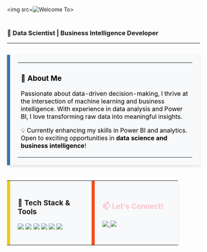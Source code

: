<img src=![Welcome To](https://github.com/user-attachments/assets/62060fd2-8ccd-4617-8715-190bdb4b2bfa)><br>
<h3 align="left"><br>🚀 Data Scientist | Business Intelligence Developer</h3>

---

<table align="left" width="100%" style="border-left: 8px solid #3776AB; background-color: #f8f9fa; padding: 20px; color: black; box-shadow: 0px 4px 6px rgba(0, 0, 0, 0.1);">
  <tr>
    <td>
      <h3>🌟 About Me</h3>
      <p>Passionate about data-driven decision-making, I thrive at the intersection of machine learning and business intelligence. With experience in data analysis and Power BI, I love transforming raw data into meaningful insights.</p>
      <p>💡 Currently enhancing my skills in Power BI and analytics. Open to exciting opportunities in <b>data science and business intelligence</b>!</p>
    </td>
  </tr>
</table>

---

<table align="left" width="100%" style="display: flex; justify-content: space-between;">
  <tr>
    <td width="48%" style="border-left: 8px solid #F2C811; background-color: #f8f9fa; padding: 20px; box-shadow: 0px 4px 6px rgba(0, 0, 0, 0.1);">
      <h3 align="left">🚀 Tech Stack & Tools</h3>
      <p align="left">
        <img src="https://img.shields.io/badge/Python-3776AB?style=for-the-badge&logo=python&logoColor=white">
        <img src="https://img.shields.io/badge/SQL-3776AB?style=for-the-badge&logo=postgresql&logoColor=white">
        <img src="https://img.shields.io/badge/Power%20BI-F2C811?style=for-the-badge&logo=powerbi&logoColor=black">
        <img src="https://img.shields.io/badge/Figma-F24E1E?style=for-the-badge&logo=figma&logoColor=white">
        <img src="https://img.shields.io/badge/Excel-217346?style=for-the-badge&logo=microsoft-excel&logoColor=white">
        <img src="https://img.shields.io/badge/Tableau-E97627?style=for-the-badge&logo=tableau&logoColor=white">
      </p>
    </td>
    
  <td width="48%" style="border-left: 8px solid #F24E1E; background-color: #f8f9fa; padding: 20px; color: pink; box-shadow: 0px 4px 6px rgba(0, 0, 0, 0.1);">
      <h3 align="left">📫 Let's Connect!</h3>
      <p align="left">
        <a href="https://www.linkedin.com/in/saniya-ansari/">
          <img src="https://img.shields.io/badge/LinkedIn-3776AB?style=for-the-badge&logo=linkedin&logoColor=white">
        </a>
        <a href="https://medium.com/@saniyaansari">
          <img src="https://img.shields.io/badge/Medium-000000?style=for-the-badge&logo=medium&logoColor=white">
        </a>
      </p>
    </td>
  </tr>
</table>

---
